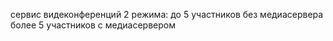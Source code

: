 
сервис видеконференций
2 режима: 
до 5 участников без медиасервера
более 5 участников с медиасервером